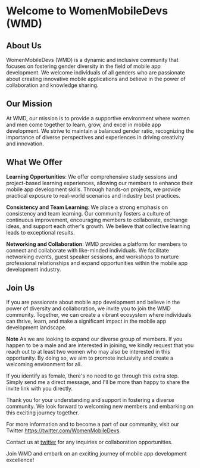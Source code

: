 # Welcome to WomenMobileDevs (WMD)

## About Us
WomenMobileDevs (WMD) is a dynamic and inclusive community that focuses on fostering gender diversity in the field of mobile app development. We welcome individuals of all genders who are passionate about creating innovative mobile applications and believe in the power of collaboration and knowledge sharing.

## Our Mission
At WMD, our mission is to provide a supportive environment where women and men come together to learn, grow, and excel in mobile app development. We strive to maintain a balanced gender ratio, recognizing the importance of diverse perspectives and experiences in driving creativity and innovation.


## What We Offer

**Learning Opportunities**: We offer comprehensive study sessions and project-based learning experiences, allowing our members to enhance their mobile app development skills. Through hands-on projects, we provide practical exposure to real-world scenarios and industry best practices.

**Consistency and Team Learning**: We place a strong emphasis on consistency and team learning. Our community fosters a culture of continuous improvement, encouraging members to collaborate, exchange ideas, and support each other's growth. We believe that collective learning leads to exceptional results.

**Networking and Collaboration**: WMD provides a platform for members to connect and collaborate with like-minded individuals. We facilitate networking events, guest speaker sessions, and workshops to nurture professional relationships and expand opportunities within the mobile app development industry.

## Join Us
If you are passionate about mobile app development and believe in the power of diversity and collaboration, we invite you to join the WMD community. Together, we can create a vibrant ecosystem where individuals can thrive, learn, and make a significant impact in the mobile app development landscape.

**Note**
 As we are looking to expand our diverse group of members. If you happen to be a male and are interested in joining, we kindly request that you reach out to at least two women who may also be interested in this opportunity. By doing so, we aim to promote inclusivity and create a welcoming environment for all.

If you identify as female, there's no need to go through this extra step. Simply send me a direct message, and I'll be more than happy to share the invite link with you directly.

Thank you for your understanding and support in fostering a diverse community. We look forward to welcoming new members and embarking on this exciting journey together.

For more information and to become a part of our community, visit our Twitter https://twitter.com/WomenMobileDevs.

Contact us at [twitter](https://twitter.com/WomenMobileDevs) for any inquiries or collaboration opportunities.

Join WMD and embark on an exciting journey of mobile app development excellence!












